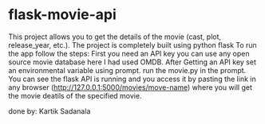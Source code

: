 # flask-movie-api
This project allows you to get the details of the movie (cast, plot, release_year, etc.). The project is completely built using python flask
To run the app follow the steps:
First you need an API key you can use any open source movie database here I had used OMDB.
After Getting an API key set an environmental variable using prompt.
run the movie.py in the prompt.
You can see the flask API is running and you access it by pasting the link in any browser (http://127.0.0.1:5000/movies/move-name)
where you will get the movie deatils of the specified movie.

done by:
Kartik Sadanala
